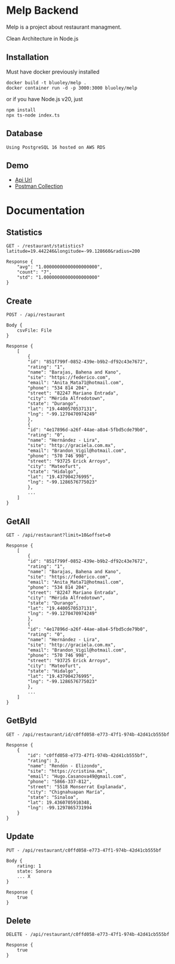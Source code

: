 # Melp Backend

Melp is a project about restaurant managment.

Clean Architecture in Node.js

## Installation
Must have docker previously installed

    docker build -t bluoley/melp .
    docker container run -d -p 3000:3000 bluoley/melp

or if you have Node.js v20, just

    npm install
    npx ts-node index.ts

## Database
    Using PostgreSQL 16 hosted on AWS RDS

## Demo
- [Api Url](https://melp-back-350637d82aa7.herokuapp.com/)
- [Postman Collection](https://www.postman.com/bluoley/workspace/test/collection/29465272-68b26983-6e1e-456e-b88d-ce50549f66d2?action=share&creator=29465272)

# Documentation

## Statistics

    GET - /restaurant/statistics?latitude=19.442246&longitude=-99.128660&radius=200

    Response {
        "avg": "1.00000000000000000000",
        "count": "7",
        "std": "1.00000000000000000000"
    }

## Create
    POST - /api/restaurant
    
    Body {
        csvFile: File
    }

    Response {
        [
            {
            "id": "851f799f-0852-439e-b9b2-df92c43e7672",
            "rating": "1",
            "name": "Barajas, Bahena and Kano",
            "site": "https://federico.com",
            "email": "Anita_Mata71@hotmail.com",
            "phone": "534 814 204",
            "street": "82247 Mariano Entrada",
            "city": "Mérida Alfredotown",
            "state": "Durango",
            "lat": "19.4400570537131",
            "lng": "-99.1270470974249"
            },
            {
            "id": "4e17896d-a26f-44ae-a8a4-5fbd5cde79b0",
            "rating": "0",
            "name": "Hernández - Lira",
            "site": "http://graciela.com.mx",
            "email": "Brandon_Vigil@hotmail.com",
            "phone": "570 746 998",
            "street": "93725 Erick Arroyo",
            "city": "Mateofurt",
            "state": "Hidalgo",
            "lat": "19.437904276995",
            "lng": "-99.1286576775023"
            },
            ...
        ]
    }

## GetAll
    GET - /api/restaurant?limit=10&offset=0

    Response {
        [
            {
            "id": "851f799f-0852-439e-b9b2-df92c43e7672",
            "rating": "1",
            "name": "Barajas, Bahena and Kano",
            "site": "https://federico.com",
            "email": "Anita_Mata71@hotmail.com",
            "phone": "534 814 204",
            "street": "82247 Mariano Entrada",
            "city": "Mérida Alfredotown",
            "state": "Durango",
            "lat": "19.4400570537131",
            "lng": "-99.1270470974249"
            },
            {
            "id": "4e17896d-a26f-44ae-a8a4-5fbd5cde79b0",
            "rating": "0",
            "name": "Hernández - Lira",
            "site": "http://graciela.com.mx",
            "email": "Brandon_Vigil@hotmail.com",
            "phone": "570 746 998",
            "street": "93725 Erick Arroyo",
            "city": "Mateofurt",
            "state": "Hidalgo",
            "lat": "19.437904276995",
            "lng": "-99.1286576775023"
            },
            ...
        ]
    }

## GetById

    GET - /api/restaurant/id/c0ffd058-e773-47f1-974b-42d41cb555bf

    Response {
        {
            "id": "c0ffd058-e773-47f1-974b-42d41cb555bf",
            "rating": 3,
            "name": "Rendón - Elizondo",
            "site": "https://cristina.mx",
            "email": "Hugo.Casanova49@gmail.com",
            "phone": "5866-337-812",
            "street": "5518 Monserrat Explanada",
            "city": "Chignahuapan María",
            "state": "Sinaloa",
            "lat": 19.4360705910348,
            "lng": -99.1297865731994
        }       
    }

## Update

    PUT - /api/restaurant/c0ffd058-e773-47f1-974b-42d41cb555bf

    Body {
        rating: 1
        state: Sonora
        ... X
    }

    Response {
        true
    }

## Delete

    DELETE - /api/restaurant/c0ffd058-e773-47f1-974b-42d41cb555bf

    Response {
        true
    }
